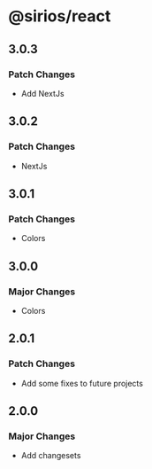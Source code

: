 # @sirios/react

## 3.0.3

### Patch Changes

- Add NextJs

## 3.0.2

### Patch Changes

- NextJs

## 3.0.1

### Patch Changes

- Colors

## 3.0.0

### Major Changes

- Colors

## 2.0.1

### Patch Changes

- Add some fixes to future projects

## 2.0.0

### Major Changes

- Add changesets
